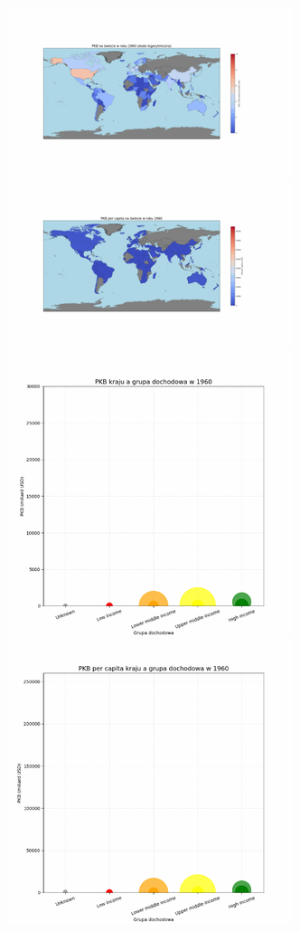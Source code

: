 <img src = "gdp_map.gif"/> <br>
<img src = "gdp_per_capita_map.gif"/> <br>
<img src = "gdp_vs_income_group.gif"/> <br>
<img src = "gdp_per_capita_vs_income_group.gif"/> 
